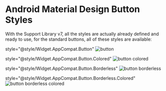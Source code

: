 # Android Material Design Button Styles
With the Support Library v7, all the styles are actually already defined and ready to use, for the standard buttons, all of these styles are available:

style="@style/Widget.AppCompat.Button"
![button](https://cloud.githubusercontent.com/assets/10556500/22536841/c135beb4-e937-11e6-8908-bf13d2b29aa1.png)

style="@style/Widget.AppCompat.Button.Colored"
![button colored](https://cloud.githubusercontent.com/assets/10556500/22536852/e274c00c-e937-11e6-8053-e8792522a88d.png)

style="@style/Widget.AppCompat.Button.Borderless"
![button borderless](https://cloud.githubusercontent.com/assets/10556500/22536851/e2466dec-e937-11e6-977e-5a9b64f9b8ee.png)

style="@style/Widget.AppCompat.Button.Borderless.Colored"
![button borderless colored](https://cloud.githubusercontent.com/assets/10556500/22536850/e217adea-e937-11e6-905f-cb493738062c.png)
